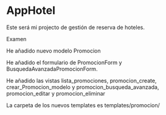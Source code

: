 # AppHotel

Este será mi projecto de gestión de reserva de hoteles.



Examen 

He añadido nuevo modelo Promocion

He añadido el formulario de PromocionForm y BusquedaAvanzadaPromocionForm. 

He añadido las vistas lista_promociones, promocion_create, crear_Promocion_modelo y promocion_busqueda_avanzada, promocion_editar y promocion_eliminar

La carpeta de los nuevos templates es templates/promocion/